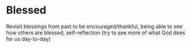 # Blessed
Revisit blessings from past to be encouraged/thankful, being able to see how others are blessed, self-reflection (try to see more of what God does for us day-to-day)
